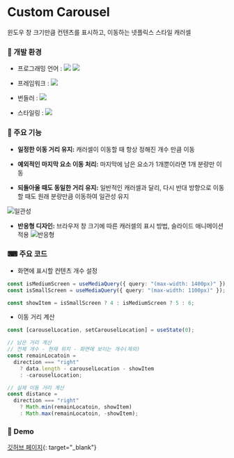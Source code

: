 # Custom Carousel

윈도우 창 크기만큼 컨텐츠를 표시하고, 이동하는 넷플릭스 스타일 캐러셀

### 🔧 개발 환경

- 프로그래밍 언어 : <img src="https://img.shields.io/badge/JavaScript-F7DF1E?style=flat&logo=JavaScript&logoColor=white"/> <img src="https://img.shields.io/badge/TypeScript-3178C6?style=flat&logo=TypeScript&logoColor=white"/>

- 프레임워크 : <img src="https://img.shields.io/badge/React-61DAFB?style=flat&logo=React&logoColor=white"/>

- 번들러 : <img src="https://img.shields.io/badge/Vite-646CFF?style=flat&logo=Vite&logoColor=white"/>

- 스타일링 : <img src="https://img.shields.io/badge/styled components-DB7093?style=flat&logo=styled-components&logoColor=white"/>

### 📌 주요 기능

- **일정한 이동 거리 유지:** 캐러셀이 이동할 때 항상 정해진 개수 만큼 이동

- **예외적인 마지막 요소 이동 처리:** 마지막에 남은 요소가 1개뿐이라면 1개 분량만 이동

- **되돌아올 때도 동일한 거리 유지:** 일반적인 캐러셀과 달리, 다시 반대 방향으로 이동할 때도 원래 분량만큼 이동하여 일관성 유지

![일관성](https://github.com/user-attachments/assets/4d991d89-49b3-443c-a512-e1370992ef78)

- **반응형 디자인:** 브라우저 창 크기에 따른 캐러셀의 표시 방법, 슬라이드 애니메이션 적용
  ![반응형](https://github.com/user-attachments/assets/300c9986-03ca-4f50-a2f8-1a587f700df0)

### ⌨ 주요 코드

- 화면에 표시할 컨텐츠 개수 설정

```ts
const isMediumScreen = useMediaQuery({ query: "(max-width: 1400px)" });
const isSmallScreen = useMediaQuery({ query: "(max-width: 1100px)" });

const showItem = isSmallScreen ? 4 : isMediumScreen ? 5 : 6;
```

- 이동 거리 계산

```ts
const [carouselLocation, setCarouselLocation] = useState(0);

// 남은 거리 계산
// 전체 개수 - 현재 위치 - 화면에 보이는 개수(제외)
const remainLocatoin =
  direction === "right"
    ? data.length - carouselLocation - showItem
    : -carouselLocation;

// 실제 이동 거리 계산
const distance =
  direction === "right"
    ? Math.min(remainLocatoin, showItem)
    : Math.max(remainLocatoin, -showItem);
```

### 📕 Demo

[깃허브 페이지](https://wonwoo-shin.github.io/my-carousel/){: target="_blank"}
<a href="(https://wonwoo-shin.github.io/my-carousel/)" target="_blank">
